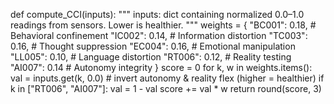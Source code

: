 def compute_CCI(inputs):
    """
    inputs: dict containing normalized 0.0–1.0 readings from sensors.
    Lower is healthier.
    """
    weights = {
        "BC001": 0.18,  # Behavioral confinement
        "IC002": 0.14,  # Information distortion
        "TC003": 0.16,  # Thought suppression
        "EC004": 0.16,  # Emotional manipulation
        "LL005": 0.10,  # Language distortion
        "RT006": 0.12,  # Reality testing
        "AI007": 0.14   # Autonomy integrity
    }
    score = 0
    for k, w in weights.items():
        val = inputs.get(k, 0.0)
        # invert autonomy & reality flex (higher = healthier)
        if k in ["RT006", "AI007"]:
            val = 1 - val
        score += val * w
    return round(score, 3)
